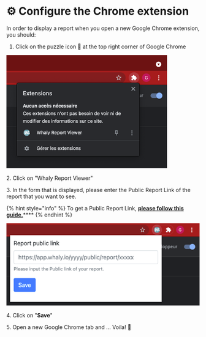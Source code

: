 # ⚙ Configure the Chrome extension

In order to display a report when you open a new Google Chrome extension, you should:

1. Click on the puzzle icon 🧩 at the top right corner of Google Chrome

![](<../../../.gitbook/assets/image (134).png>)

2\. Click on "Whaly Report Viewer"

3\. In the form that is displayed, please enter the Public Report Link of the report that you want to see.&#x20;

{% hint style="info" %}
To get a Public Report Link, [**please follow this guide.**](../../../content-management/dashboards/share-a-report-by-link.md)****
{% endhint %}

![](<../../../.gitbook/assets/image (135).png>)

4\. Click on "**Save**"

5\. Open a new Google Chrome tab and ... Voila! 🎉&#x20;
